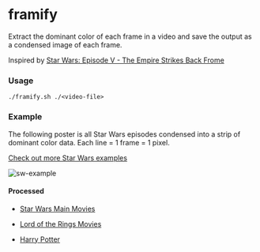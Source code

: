 # framify
Extract the dominant color of each frame in a video and save the output as a condensed image of each frame.

Inspired by [Star Wars: Episode V - The Empire Strikes Back Frome](https://www.frome.co/products/star-wars-episode-v)

### Usage

```
./framify.sh ./<video-file>
```

### Example

The following poster is all Star Wars episodes condensed into a strip of dominant color data. Each line = 1 frame = 1 pixel.

[Check out more Star Wars examples](./examples/star-wars/README.md)

![sw-example](./examples/star-wars/Poster-compressed.png)

#### Processed

- [Star Wars Main Movies](./examples/star-wars/README.md)

- [Lord of the Rings Movies](./examples/lord-of-the-rings/README.md)

- [Harry Potter](./examples/harry-potter/README.md)

